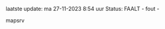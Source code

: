 laatste update: 
ma 27-11-2023  8:54   uur 
Status: FAALT - fout - 
<div class="service R">mapsrv</div>